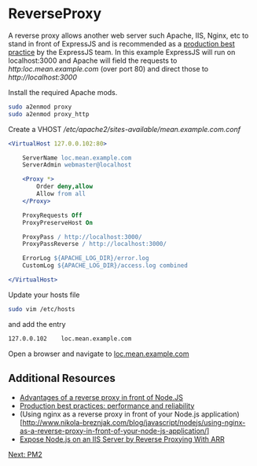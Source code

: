 # ReverseProxy

A reverse proxy allows another web server such Apache, IIS, Nginx, etc to stand in front of ExpressJS and is recommended as a [production best practice](https://expressjs.com/en/advanced/best-practice-performance.html) by the ExpressJS team. In this example ExpressJS will run on localhost:3000 and Apache will field the requests to *http:loc.mean.example.com* (over port 80) and direct those to *http://localhost:3000*

Install the required Apache mods.
```sh
sudo a2enmod proxy
sudo a2enmod proxy_http
```

Create a VHOST
*/etc/apache2/sites-available/mean.example.com.conf*
```apache
<VirtualHost 127.0.0.102:80>

	ServerName loc.mean.example.com
	ServerAdmin webmaster@localhost

  	<Proxy *>
		Order deny,allow
		Allow from all
	</Proxy>

	ProxyRequests Off
	ProxyPreserveHost On

	ProxyPass / http://localhost:3000/
	ProxyPassReverse / http://localhost:3000/

	ErrorLog ${APACHE_LOG_DIR}/error.log
	CustomLog ${APACHE_LOG_DIR}/access.log combined

</VirtualHost>
```

Update your hosts file

```sh
sudo vim /etc/hosts
```

and add the entry
```sh
127.0.0.102    loc.mean.example.com
```

Open a browser and navigate to [loc.mean.example.com](loc.mean.example.com)
## Additional Resources

* [Advantages of a reverse proxy in front of Node.JS
](https://stackoverflow.com/questions/6763571/advantages-of-a-reverse-proxy-in-front-of-node-js)
* [Production best practices: performance and reliability](https://expressjs.com/en/advanced/best-practice-performance.html)
* (Using nginx as a reverse proxy in front of your Node.js application)[http://www.nikola-breznjak.com/blog/javascript/nodejs/using-nginx-as-a-reverse-proxy-in-front-of-your-node-js-application/]
* [Expose Node.js on an IIS Server by Reverse Proxying With ARR](https://adamtuttle.codes/add-node-to-existing-iis-server/)

[Next: PM2](11-PM2.md)
